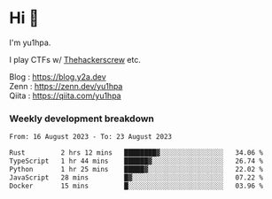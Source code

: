 # Hi 👋

I'm yu1hpa.

I play CTFs w/ [Thehackerscrew](https://www.thehackerscrew.team/) etc.

Blog : https://blog.y2a.dev  
Zenn : https://zenn.dev/yu1hpa  
Qiita : https://qiita.com/yu1hpa  

### Weekly development breakdown

<!--START_SECTION:waka-->

```txt
From: 16 August 2023 - To: 23 August 2023

Rust         2 hrs 12 mins   ████████▓░░░░░░░░░░░░░░░░   34.06 %
TypeScript   1 hr 44 mins    ██████▓░░░░░░░░░░░░░░░░░░   26.74 %
Python       1 hr 25 mins    █████▓░░░░░░░░░░░░░░░░░░░   22.02 %
JavaScript   28 mins         █▓░░░░░░░░░░░░░░░░░░░░░░░   07.22 %
Docker       15 mins         █░░░░░░░░░░░░░░░░░░░░░░░░   03.96 %
```

<!--END_SECTION:waka-->


